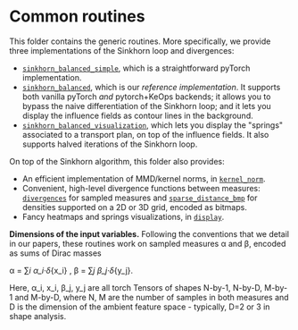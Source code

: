 # Common routines

This folder contains the generic routines. More specifically, we provide three implementations
of the Sinkhorn loop and divergences:

- [`sinkhorn_balanced_simple`](./sinkhorn_balanced_simple.py),
  which is a straightforward pyTorch implementation.
- [`sinkhorn_balanced`](./sinkhron_balanced.py),
  which is our *reference implementation*.
  It supports both vanilla pyTorch *and* pytorch+KeOps backends;
  it allows you to bypass the naive differentiation of the Sinkhorn loop;
  and it lets you display the influence fields as
  contour lines in the background.
- [`sinkhorn_balanced_visualization`](./sinkhorn_balanced_visualization.py),
  which lets you display the "springs" associated to a transport
  plan, on top of the influence fields.
  It also supports halved iterations of the Sinkhorn loop.

On top of the Sinkhorn algorithm, this folder also provides:

- An efficient implementation of MMD/kernel norms, in [`kernel_norm`](./kernel_norm.py).
- Convenient, high-level divergence functions between measures:
  [`divergences`](./divergences.py) for sampled measures
  and [`sparse_distance_bmp`](./sparse_distance_bmp.py) for
  densities supported on a 2D or 3D grid, encoded as bitmaps.
- Fancy heatmaps and springs visualizations, in [`display`](./display.py).


**Dimensions of the input variables.** 
Following the conventions that we detail in our papers,
these routines work on sampled measures α and β, encoded
as sums of Dirac masses

α = ∑_i α_i·δ_{x_i} ,   β = ∑_j β_j·δ_{y_j}.

Here, α_i, x_i, β_j, y_j are all torch Tensors of shapes
N-by-1, N-by-D, M-by-1 and M-by-D, where N, M are the number of samples
in both measures and D is the dimension of the ambient feature 
space - typically, D=2 or 3 in shape analysis.